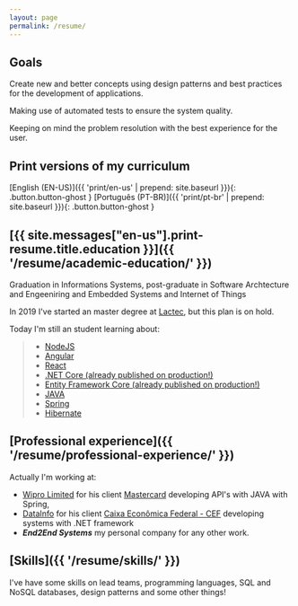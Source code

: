 ```yaml
---
layout: page
permalink: /resume/
---
```


## Goals

Create new and better concepts using design patterns and best practices for the development of applications.

Making use of automated tests to ensure the system quality.

Keeping on mind the problem resolution with the best experience for the user.

## Print versions of my curriculum

[English (EN-US)]({{ 'print/en-us'  | prepend: site.baseurl }}){: .button.button-ghost }
[Português (PT-BR)]({{ 'print/pt-br'  | prepend: site.baseurl }}){: .button.button-ghost }

## [{{ site.messages["en-us"].print-resume.title.education }}]({{ '/resume/academic-education/' }})

Graduation in Informations Systems, post-graduate in Software Archtecture and Engeeniring and Embedded Systems and Internet of Things

In 2019 I've started an master degree at [Lactec](http://www.lactec.org.br/submenu-capacitacao/mestrado-profissional/), but this plan is on hold.

Today I'm still an student learning about:

> * [NodeJS](https://nodejs.org/en/)
> * [Angular](https://angular.io/)
> * [React](https://reactjs.org/)
> * [.NET Core (already published on production!)](https://docs.microsoft.com/pt-br/dotnet/core/)
> * [Entity Framework Core (already published on production!)](https://docs.microsoft.com/pt-br/ef/core/)
> * [JAVA](https://www.java.com/pt_BR)
> * [Spring](https://spring.io)
> * [Hibernate](hibernate.org)


## [Professional experience]({{ '/resume/professional-experience/' }})

Actually I'm working at:
* [Wipro Limited](https://www.wipro.com/) for his client [Mastercard](https://www.mastercard.com.br/pt-br.html) developing API's with JAVA with Spring,
* [DataInfo](https://www.datainfo.inf.br/) for his client [Caixa Econômica Federal - CEF](https://www.caixa.gov.br/Paginas/home-caixa.aspx) developing systems with .NET framework
* ***End2End Systems*** my personal company for any other work.

## [Skills]({{ '/resume/skills/' }})

I've have some skills on lead teams, programming languages, SQL and NoSQL databases, design patterns and some other things!
